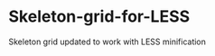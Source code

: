 Skeleton-grid-for-LESS
======================

Skeleton grid updated to work with LESS minification
